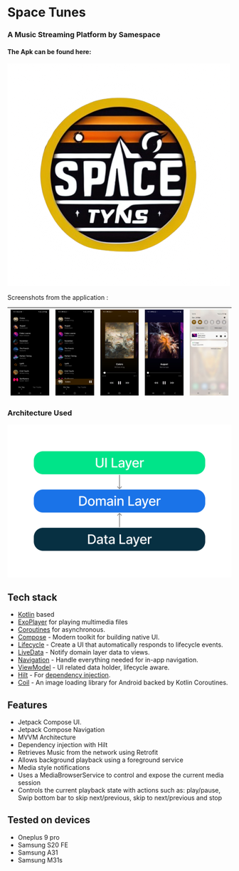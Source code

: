 <h1>Space Tunes</h1>
<h3>A Music Streaming Platform by Samespace</h3>
<h4>The Apk can be found here: </h4>


![Logo](preview/SpaceTunes.png)

Screenshots from the application : 

| ![list](preview/HomeScreen.jpg) | ![list](preview/MusicBar.jpg) |![player](preview/SongScreen.jpg) |![player](preview/SongScreen2.jpg) | ![notification](preview/Notification.jpg) |
|----------|:----------:|:--------:|:---------:|:---------:|

<h3>Architecture Used</h3>

![Architecture](preview/architecture-graph.png)

## Tech stack 

- [Kotlin][1] based
- [ExoPlayer][2] for playing multimedia files
- [Coroutines][3] for asynchronous.
- [Compose][4] - Modern toolkit for building native UI.
- [Lifecycle][5] - Create a UI that automatically responds to lifecycle events.
- [LiveData][6] - Notify domain layer data to views.
- [Navigation][7] - Handle everything needed for in-app navigation.
- [ViewModel][8] - UI related data holder, lifecycle aware.
- [Hilt][9] - For [dependency injection][10].
- [Coil][11] - An image loading library for Android backed by Kotlin Coroutines.

[1]: https://kotlinlang.org/
[2]: https://github.com/google/ExoPlayer
[3]: https://kotlinlang.org/docs/reference/coroutines-overview.html
[4]: https://developer.android.com/jetpack/compose
[5]: https://developer.android.com/topic/libraries/architecture/lifecycle
[6]: https://developer.android.com/topic/libraries/architecture/livedata
[7]: https://developer.android.com/jetpack/compose/navigation
[8]: https://developer.android.com/topic/libraries/architecture/viewmodel
[9]: https://dagger.dev/hilt/
[10]: https://developer.android.com/training/dependency-injection/hilt-android
[11]: https://github.com/coil-kt/coil

## Features

- Jetpack Compose UI. 
- Jetpack Compose Navigation
- MVVM Architecture
- Dependency injection with Hilt
- Retrieves Music from the network using Retrofit 
- Allows background playback using a foreground service
- Media style notifications
- Uses a MediaBrowserService to control and expose the current media session
- Controls the current playback state with actions such as: play/pause, Swip bottom bar to skip next/previous, skip to next/previous and stop


## Tested on devices 

- Oneplus 9 pro 
- Samsung S20 FE
- Samsung A31 
- Samsung M31s 
